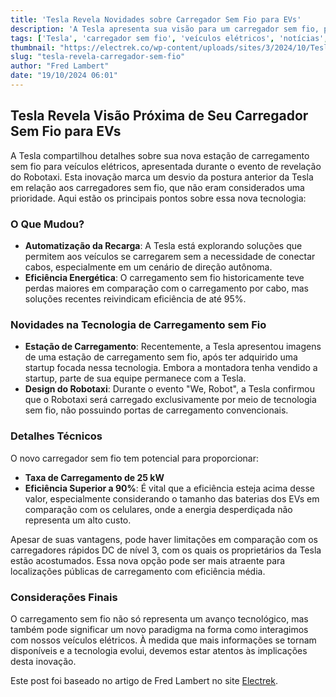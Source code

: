 ```yaml
---
title: 'Tesla Revela Novidades sobre Carregador Sem Fio para EVs'
description: 'A Tesla apresenta sua visão para um carregador sem fio, prometendo eficiência e inovação na recarga de veículos elétricos.'
tags: ['Tesla', 'carregador sem fio', 'veículos elétricos', 'notícias', 'tecnologia']
thumbnail: "https://electrek.co/wp-content/uploads/sites/3/2024/10/Tesla-Wireless-charger-hero-2.jpg?quality=82&strip=all&w=1600"
slug: "tesla-revela-carregador-sem-fio"
author: "Fred Lambert"
date: "19/10/2024 06:01"
---
```


## Tesla Revela Visão Próxima de Seu Carregador Sem Fio para EVs

A Tesla compartilhou detalhes sobre sua nova estação de carregamento sem fio para veículos elétricos, apresentada durante o evento de revelação do Robotaxi. Esta inovação marca um desvio da postura anterior da Tesla em relação aos carregadores sem fio, que não eram considerados uma prioridade. Aqui estão os principais pontos sobre essa nova tecnologia:

### O Que Mudou?
- **Automatização da Recarga**: A Tesla está explorando soluções que permitem aos veículos se carregarem sem a necessidade de conectar cabos, especialmente em um cenário de direção autônoma.
- **Eficiência Energética**: O carregamento sem fio historicamente teve perdas maiores em comparação com o carregamento por cabo, mas soluções recentes reivindicam eficiência de até 95%.

### Novidades na Tecnologia de Carregamento sem Fio
- **Estação de Carregamento**: Recentemente, a Tesla apresentou imagens de uma estação de carregamento sem fio, após ter adquirido uma startup focada nessa tecnologia. Embora a montadora tenha vendido a startup, parte de sua equipe permanece com a Tesla.
- **Design do Robotaxi**: Durante o evento "We, Robot", a Tesla confirmou que o Robotaxi será carregado exclusivamente por meio de tecnologia sem fio, não possuindo portas de carregamento convencionais.

### Detalhes Técnicos
O novo carregador sem fio tem potencial para proporcionar:
- **Taxa de Carregamento de 25 kW**
- **Eficiência Superior a 90%**: É vital que a eficiência esteja acima desse valor, especialmente considerando o tamanho das baterias dos EVs em comparação com os celulares, onde a energia desperdiçada não representa um alto custo.

Apesar de suas vantagens, pode haver limitações em comparação com os carregadores rápidos DC de nível 3, com os quais os proprietários da Tesla estão acostumados. Essa nova opção pode ser mais atraente para localizações públicas de carregamento com eficiência média.

### Considerações Finais
O carregamento sem fio não só representa um avanço tecnológico, mas também pode significar um novo paradigma na forma como interagimos com nossos veículos elétricos. À medida que mais informações se tornam disponíveis e a tecnologia evolui, devemos estar atentos às implicações desta inovação.

Este post foi baseado no artigo de Fred Lambert no site [Electrek](https://electrek.co/2024/10/18/tesla-releases-closer-look-at-its-upcoming-wireless-ev-charger/).